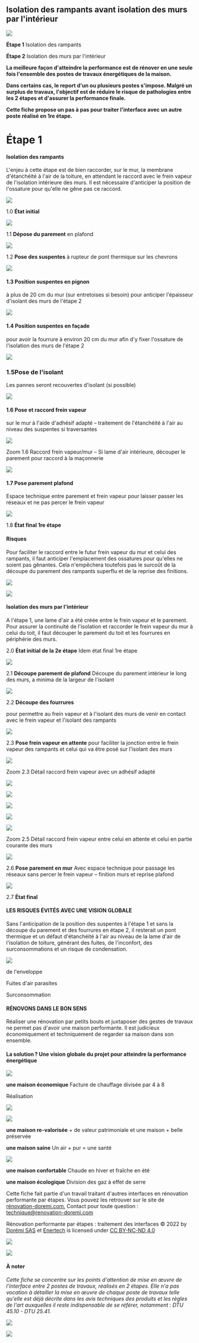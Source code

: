 ## Isolation des rampants avant isolation des murs par l'intérieur

![](<images/Interface rampants - ITI/_page_0_Picture_1.jpeg>)

**Étape 1** Isolation des rampants

**Étape 2** Isolation des murs par l'intérieur

**La meilleure façon d'atteindre la performance est de rénover en une seule fois l'ensemble des postes de travaux énergétiques de la maison.**

**Dans certains cas, le report d'un ou plusieurs postes s'impose. Malgré un surplus de travaux, l'objectif est de réduire le risque de pathologies entre les 2 étapes et d'assurer la performance finale.**

**Cette fiche propose un pas à pas pour traiter l'interface avec un autre poste réalisé en 1re étape.**

# **Étape 1**

#### **Isolation des rampants**

L'enjeu à cette étape est de bien raccorder, sur le mur, la membrane d'étanchéité à l'air de la toiture, en attendant le raccord avec le frein vapeur de l'isolation intérieure des murs. Il est nécessaire d'anticiper la position de l'ossature pour qu'elle ne gêne pas ce raccord.

![](<images/Interface rampants - ITI/_page_0_Picture_10.jpeg>)

1.0 **État initial**

![](<images/Interface rampants - ITI/_page_0_Picture_12.jpeg>)

1.1 **Dépose du parement** en plafond

![](<images/Interface rampants - ITI/_page_0_Picture_14.jpeg>)

1.2 **Pose des suspentes** à rupteur de pont thermique sur les chevrons

![](<images/Interface rampants - ITI/_page_1_Figure_0.jpeg>)

#### 1.3 **Position suspentes en pignon**

à plus de 20 cm du mur (sur entretoises si besoin) pour anticiper l'épaisseur d'isolant des murs de l'étape 2

![](<images/Interface rampants - ITI/_page_1_Figure_3.jpeg>)

#### 1.4 **Position suspentes en façade**

pour avoir la fourrure à environ 20 cm du mur afin d'y fixer l'ossature de l'isolation des murs de l'étape 2

![](<images/Interface rampants - ITI/_page_1_Figure_6.jpeg>)

### 1.5**Pose de l'isolant**

Les pannes seront recouvertes d'isolant (si possible)

![](<images/Interface rampants - ITI/_page_1_Picture_9.jpeg>)

#### 1.6 **Pose et raccord frein vapeur**

sur le mur à l'aide d'adhésif adapté – traitement de l'étanchéité à l'air au niveau des suspentes si traversantes

![](<images/Interface rampants - ITI/_page_1_Picture_12.jpeg>)

Zoom 1.6 Raccord frein vapeur/mur – Si lame d'air intérieure, découper le parement pour raccord à la maçonnerie

![](<images/Interface rampants - ITI/_page_1_Picture_14.jpeg>)

#### 1.7 **Pose parement plafond**

Espace technique entre parement et frein vapeur pour laisser passer les réseaux et ne pas percer le frein vapeur

![](<images/Interface rampants - ITI/_page_1_Picture_17.jpeg>)

1.8 **État final 1re étape**

#### **Risques**

Pour faciliter le raccord entre le futur frein vapeur du mur et celui des rampants, il faut anticiper l'emplacement des ossatures pour qu'elles ne soient pas gênantes. Cela n'empêchera toutefois pas le surcoût de la découpe du parement des rampants superflu et de la reprise des finitions.

![](<images/Interface rampants - ITI/_page_2_Picture_2.jpeg>)

![](<images/Interface rampants - ITI/_page_2_Picture_3.jpeg>)

#### **Isolation des murs par l'intérieur**

A l'étape 1, une lame d'air a été créée entre le frein vapeur et le parement. Pour assurer la continuité de l'isolation et raccorder le frein vapeur du mur à celui du toit, il faut découper le parement du toit et les fourrures en périphérie des murs.

2.0 **État initial de la 2e étape** Idem état final 1re étape

![](<images/Interface rampants - ITI/_page_2_Figure_7.jpeg>)

2.1 **Découpe parement de plafond** Découpe du parement intérieur le long des murs, a minima de la largeur de l'isolant

![](<images/Interface rampants - ITI/_page_2_Picture_9.jpeg>)

2.2 **Découpe des fourrures**

pour permettre au frein vapeur et à l'isolant des murs de venir en contact avec le frein vapeur et l'isolant des rampants

![](<images/Interface rampants - ITI/_page_2_Picture_12.jpeg>)

2.3 **Pose frein vapeur en attente** pour faciliter la jonction entre le frein vapeur des rampants et celui qui va être posé sur l'isolant des murs

![](<images/Interface rampants - ITI/_page_2_Picture_14.jpeg>)

Zoom 2.3 Détail raccord frein vapeur avec un adhésif adapté

![](<images/Interface rampants - ITI/_page_2_Picture_16.jpeg>)

![](<images/Interface rampants - ITI/_page_2_Figure_17.jpeg>)

![](<images/Interface rampants - ITI/_page_3_Picture_0.jpeg>)

![](<images/Interface rampants - ITI/_page_3_Picture_1.jpeg>)

![](<images/Interface rampants - ITI/_page_3_Picture_2.jpeg>)

Zoom 2.5 Détail raccord frein vapeur entre celui en attente et celui en partie courante des murs

![](<images/Interface rampants - ITI/_page_3_Picture_4.jpeg>)

2.6 **Pose parement en mur** Avec espace technique pour passage les réseaux sans percer le frein vapeur – finition murs et reprise plafond

![](<images/Interface rampants - ITI/_page_3_Picture_6.jpeg>)

2.7 **État final**

#### LES RISQUES ÉVITÉS AVEC UNE VISION GLOBALE

Sans l'anticipation de la position des suspentes à l'étape 1 et sans la découpe du parement et des fourrures en étape 2, il resterait un pont thermique et un défaut d'étanchéité à l'air au niveau de la lame d'air de l'isolation de toiture, générant des fuites, de l'inconfort, des surconsommations et un risque de condensation.

![](<images/Interface rampants - ITI/_page_3_Picture_10.jpeg>)

de l'enveloppe

Fuites d'air parasites

Surconsommation

#### RÉNOVONS DANS LE BON SENS

Réaliser une rénovation par petits bouts et juxtaposer des gestes de travaux ne permet pas d'avoir une maison performante. Il est judicieux économiquement et techniquement de regarder sa maison dans son ensemble.

#### La solution ? Une vision globale du projet pour atteindre la performance énergétique

![](<images/Interface rampants - ITI/_page_3_Picture_17.jpeg>)

**une maison économique** Facture de chauffage divisée par 4 à 8

Réalisation

![](<images/Interface rampants - ITI/_page_3_Picture_20.jpeg>)

![](<images/Interface rampants - ITI/_page_3_Picture_21.jpeg>)

**une maison re-valorisée** + de valeur patrimoniale et une maison + belle préservée

**une maison saine** Un air + pur = une santé

![](<images/Interface rampants - ITI/_page_3_Picture_24.jpeg>)

**une maison confortable** Chaude en hiver et fraîche en été

**une maison écologique** Division des gaz à effet de serre

Cette fiche fait partie d'un travail traitant d'autres interfaces en rénovation performante par étapes. Vous pouvez les retrouver sur le site de [rénovation-doremi.com.](https://www.renovation-doremi.com/fr/) Contact pour toute question : [technique@renovation-doremi.com](mailto:technique%40renovation-doremi.com?subject=)

Rénovation performante par étapes : traitement des interfaces © 2022 by [Dorémi SAS](https://www.renovation-doremi.com/fr/) et [Enertech](https://www.enertech.fr/) is licensed under [CC BY-NC-ND 4.0](https://creativecommons.org/licenses/by-nc-nd/4.0/?ref=chooser-v1)

![](<images/Interface rampants - ITI/_page_3_Picture_30.jpeg>)

![](<images/Interface rampants - ITI/_page_3_Picture_31.jpeg>)

#### **À noter**

*Cette fiche se concentre sur les points d'attention de mise en œuvre de l'interface entre 2 postes de travaux, réalisés en 2 étapes. Elle n'a pas vocation à détailler la mise en œuvre de chaque poste de travaux telle qu'elle est déjà décrite dans les avis techniques des produits et les règles de l'art auxquelles il reste indispensable de se référer, notamment : DTU 45.10 - DTU 25.41.*

![](<images/Interface rampants - ITI/_page_3_Picture_34.jpeg>)

![](<images/Interface rampants - ITI/_page_3_Picture_35.jpeg>)